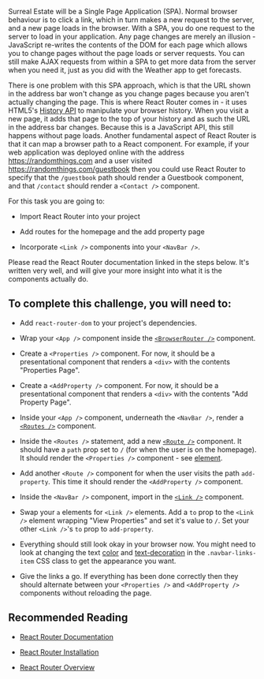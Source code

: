 Surreal Estate will be a Single Page Application (SPA). Normal browser behaviour is to click a link, which in turn makes a new request to the server, and a new page loads in the browser. With a SPA, you do one request to the server to load in your application. Any page changes are merely an illusion - JavaScript re-writes the contents of the DOM for each page which allows you to change pages without the page loads or server requests. You can still make AJAX requests from within a SPA to get more data from the server when you need it, just as you did with the Weather app to get forecasts.

There is one problem with this SPA approach, which is that the URL shown in the address bar won't change as you change pages because you aren't actually changing the page. This is where React Router comes in - it uses HTML5's [History API](https://developer.mozilla.org/en-US/docs/Web/API/History_API) to manipulate your browser history. When you visit a new page, it adds that page to the top of your history and as such the URL in the address bar changes. Because this is a JavaScript API, this still happens without page loads. Another fundamental aspect of React Router is that it can map a browser path to a React component. For example, if your web application was deployed online with the address https://randomthings.com and a user visited https://randomthings.com/guestbook then you could use React Router to specify that the `/guestbook` path should render a Guestbook component, and that `/contact` should render a `<Contact />` component.

For this task you are going to:

* Import React Router into your project

* Add routes for the homepage and the add property page

* Incorporate `<Link />` components into your `<NavBar />`.

Please read the React Router documentation linked in the steps below. It's written very well, and will give your more insight into what it is the components actually do.

## To complete this challenge, you will need to:

- Add `react-router-dom` to your project's dependencies.

- Wrap your `<App />` component inside the [`<BrowserRouter />`](https://reactrouter.com/en/main/router-components/browser-router) component.

- Create a `<Properties />` component. For now, it should be a presentational component that renders a `<div>` with the contents "Properties Page".

- Create a `<AddProperty />` component. For now, it should be a presentational component that renders a `<div>` with the contents "Add Property Page".

- Inside your `<App />` component, underneath the `<NavBar />`, render a [`<Routes />`](https://reactrouter.com/en/main/components/routes) component.

- Inside the `<Routes />` statement, add a new [`<Route />`](https://reactrouter.com/en/main/route/route) component. It should have a `path` prop set to `/` (for when the user is on the homepage). It should render the `<Properties />` component - see [element](https://reactrouter.com/en/main/route/route#element).

- Add another `<Route />` component for when the user visits the path `add-property`. This time it should render the `<AddProperty />` component.

- Inside the `<NavBar />` component, import in the [`<Link />`](https://reactrouter.com/en/main/components/link) component.

- Swap your `a` elements for `<Link />` elements. Add a `to` prop to the `<Link />` element wrapping "View Properties" and set it's value to `/`. Set your other `<Link />`'s `to` prop to `add-property`.

- Everything should still look okay in your browser now. You might need to look at changing the text [color](https://www.w3schools.com/cssref/pr_text_color.asp) and [text-decoration](https://developer.mozilla.org/en-US/docs/Web/CSS/text-decoration) in the `.navbar-links-item` CSS class to get the appearance you want. 

- Give the links a go. If everything has been done correctly then they should alternate between your `<Properties />` and `<AddProperty />` components without reloading the page.

## Recommended Reading

* [React Router Documentation](https://reactrouter.com/en/v6.3.0/api)

* [React Router Installation](https://reactrouter.com/en/v6.3.0/getting-started/installation)

* [React Router Overview](https://reactrouter.com/en/main/start/overview)

